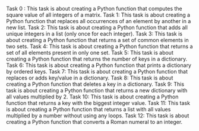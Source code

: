 Task 0 : This task is about creating a Python function that computes the square value of all integers of a matrix.
Task 1: This task is about creating a Python function that replaces all occurrences of an element by another in a new list.
Task 2: This task is about creating a Python function that adds all unique integers in a list (only once for each integer).
Task 3: This task is about creating a Python function that returns a set of common elements in two sets.
Task 4: This task is about creating a Python function that returns a set of all elements present in only one set.
Task 5: This task is about creating a Python function that returns the number of keys in a dictionary.
Task 6: This task is about creating a Python function that prints a dictionary by ordered keys.
Task 7: This task is about creating a Python function that replaces or adds key/value in a dictionary.
Task 8: This task is about creating a Python function that deletes a key in a dictionary.
Task 9: This task is about creating a Python function that returns a new dictionary with all values multiplied by 2.
Task 10: This task is about creating a Python function that returns a key with the biggest integer value.
Task 11: This task is about creating a Python function that returns a list with all values multiplied by a number without using any loops.
Task 12: This task is about creating a Python function that converts a Roman numeral to an integer.
